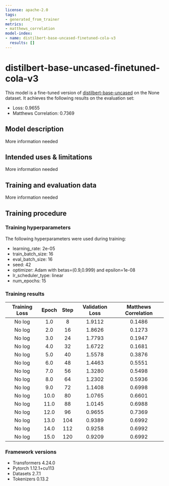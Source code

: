 ```yaml
---
license: apache-2.0
tags:
- generated_from_trainer
metrics:
- matthews_correlation
model-index:
- name: distilbert-base-uncased-finetuned-cola-v3
  results: []
---
```


<!-- This model card has been generated automatically according to the information the Trainer had access to. You
should probably proofread and complete it, then remove this comment. -->

# distilbert-base-uncased-finetuned-cola-v3

This model is a fine-tuned version of [distilbert-base-uncased](https://huggingface.co/distilbert-base-uncased) on the None dataset.
It achieves the following results on the evaluation set:
- Loss: 0.9655
- Matthews Correlation: 0.7369

## Model description

More information needed

## Intended uses & limitations

More information needed

## Training and evaluation data

More information needed

## Training procedure

### Training hyperparameters

The following hyperparameters were used during training:
- learning_rate: 2e-05
- train_batch_size: 16
- eval_batch_size: 16
- seed: 42
- optimizer: Adam with betas=(0.9,0.999) and epsilon=1e-08
- lr_scheduler_type: linear
- num_epochs: 15

### Training results

| Training Loss | Epoch | Step | Validation Loss | Matthews Correlation |
|:-------------:|:-----:|:----:|:---------------:|:--------------------:|
| No log        | 1.0   | 8    | 1.9112          | 0.1486               |
| No log        | 2.0   | 16   | 1.8626          | 0.1273               |
| No log        | 3.0   | 24   | 1.7793          | 0.1947               |
| No log        | 4.0   | 32   | 1.6722          | 0.1681               |
| No log        | 5.0   | 40   | 1.5578          | 0.3876               |
| No log        | 6.0   | 48   | 1.4463          | 0.5551               |
| No log        | 7.0   | 56   | 1.3280          | 0.5498               |
| No log        | 8.0   | 64   | 1.2302          | 0.5936               |
| No log        | 9.0   | 72   | 1.1408          | 0.6998               |
| No log        | 10.0  | 80   | 1.0765          | 0.6601               |
| No log        | 11.0  | 88   | 1.0145          | 0.6988               |
| No log        | 12.0  | 96   | 0.9655          | 0.7369               |
| No log        | 13.0  | 104  | 0.9389          | 0.6992               |
| No log        | 14.0  | 112  | 0.9258          | 0.6992               |
| No log        | 15.0  | 120  | 0.9209          | 0.6992               |


### Framework versions

- Transformers 4.24.0
- Pytorch 1.12.1+cu113
- Datasets 2.7.1
- Tokenizers 0.13.2
